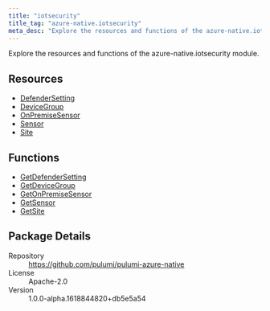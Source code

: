 ```yaml
---
title: "iotsecurity"
title_tag: "azure-native.iotsecurity"
meta_desc: "Explore the resources and functions of the azure-native.iotsecurity module."
---
```


<!-- WARNING: this file was generated by Pulumi Docs Generator. -->
<!-- Do not edit by hand unless you're certain you know what you are doing! -->

Explore the resources and functions of the azure-native.iotsecurity module.

<h2 id="resources">Resources</h2>
<ul class="api">
    <li><a href="defendersetting" title="DefenderSetting"><span class="symbol resource"></span>DefenderSetting</a></li>
    <li><a href="devicegroup" title="DeviceGroup"><span class="symbol resource"></span>DeviceGroup</a></li>
    <li><a href="onpremisesensor" title="OnPremiseSensor"><span class="symbol resource"></span>OnPremiseSensor</a></li>
    <li><a href="sensor" title="Sensor"><span class="symbol resource"></span>Sensor</a></li>
    <li><a href="site" title="Site"><span class="symbol resource"></span>Site</a></li>
</ul>

<h2 id="functions">Functions</h2>
<ul class="api">
    <li><a href="getdefendersetting" title="GetDefenderSetting"><span class="symbol function"></span>GetDefenderSetting</a></li>
    <li><a href="getdevicegroup" title="GetDeviceGroup"><span class="symbol function"></span>GetDeviceGroup</a></li>
    <li><a href="getonpremisesensor" title="GetOnPremiseSensor"><span class="symbol function"></span>GetOnPremiseSensor</a></li>
    <li><a href="getsensor" title="GetSensor"><span class="symbol function"></span>GetSensor</a></li>
    <li><a href="getsite" title="GetSite"><span class="symbol function"></span>GetSite</a></li>
</ul>

<h2 id="package-details">Package Details</h2>
<dl class="package-details">
	<dt>Repository</dt>
	<dd><a href="https://github.com/pulumi/pulumi-azure-native">https://github.com/pulumi/pulumi-azure-native</a></dd>
	<dt>License</dt>
	<dd>Apache-2.0</dd>
	<dt>Version</dt>
	<dd>1.0.0-alpha.1618844820+db5e5a54</dd>
</dl>

